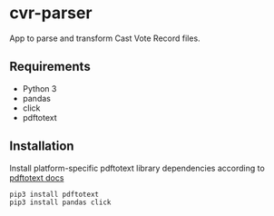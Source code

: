 # cvr-parser
App to parse and transform Cast Vote Record files.

## Requirements
- Python 3
- pandas
- click
- pdftotext

## Installation
Install platform-specific pdftotext library dependencies according to [pdftotext docs](https://pypi.org/project/pdftotext/)
```
pip3 install pdftotext
pip3 install pandas click
```